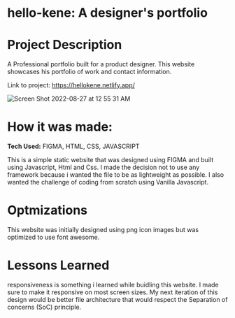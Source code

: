 # hello-kene: A designer's portfolio
# Project Description
A Professional portfolio built for a product designer. This website showcases his portfolio of work and contact information. 

Link to project: https://hellokene.netlify.app/

![Screen Shot 2022-08-27 at 12 55 31 AM](https://user-images.githubusercontent.com/49436342/187005221-332ebc20-fe48-4464-be18-cfbceda4c818.png)


# How it was made: 
**Tech Used:** FIGMA, HTML, CSS, JAVASCRIPT

This is a simple static website that was designed using FIGMA and built using Javascript, Html and Css. I made the decision not to use any framework because i wanted the file to be as lightweight as possible. I also wanted the challenge of coding from scratch using Vanilla Javascript. 

# Optmizations
This website was initially designed using png icon images but was optimized to use font awesome. 

# Lessons Learned
responsiveness is something i learned while buidling this website. I made sure to make it responsive on most screen sizes. My next iteration of this design would be better file architecture that would respect the Separation of concerns (SoC) principle. 
